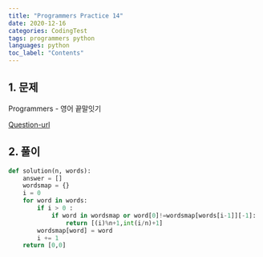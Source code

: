 ```yaml
---
title: "Programmers Practice 14"
date: 2020-12-16
categories: CodingTest
tags: programmers python
languages: python
toc_label: "Contents"
---
```


## 1. 문제
Programmers - 영어 끝말잇기

[Question-url](https://programmers.co.kr/learn/courses/30/lessons/12981)

## 2. 풀이

```python
def solution(n, words):
    answer = []
    wordsmap = {}
    i = 0
    for word in words:
        if i > 0 :
            if word in wordsmap or word[0]!=wordsmap[words[i-1]][-1]:
                return [(i)%n+1,int(i/n)+1]
        wordsmap[word] = word
        i += 1
    return [0,0]
```

